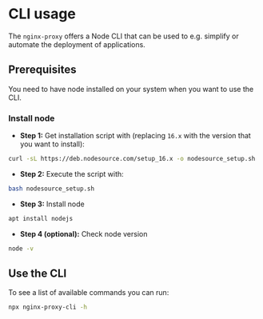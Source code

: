 # CLI usage

The `nginx-proxy` offers a Node CLI that can be used to e.g. simplify or automate the deployment of applications.

## Prerequisites

You need to have node installed on your system when you want to use the CLI.

### Install node

- **Step 1:** Get installation script with (replacing `16.x` with the version that you want to install):

```bash
curl -sL https://deb.nodesource.com/setup_16.x -o nodesource_setup.sh
```

- **Step 2:** Execute the script with:

```bash
bash nodesource_setup.sh
```

- **Step 3:** Install node

```bash
apt install nodejs
```

- **Step 4 (optional):** Check node version

```bash
node -v
```

## Use the CLI

To see a list of available commands you can run:

```bash
npx nginx-proxy-cli -h
```
